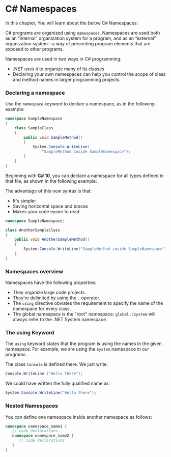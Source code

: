 # C# Namespaces

In this chapter, You will learn about the below C# Namespaces: 

C# programs are organized using `namespaces`. Namespaces are used both as an “internal” organization system for a program, and as an “external” organization system—a way of presenting program elements that are exposed to other programs.

Namespaces are used in two ways in C# programming:
* .NET uses it to organize many of its classes
* Declaring your own namespaces can help you control the scope of class and method names in larger programming projects.

### Declaring a namespace
Use the `namespace` keyword to declare a namespace, as in the following example:

```cs
namespace SampleNamespace
{
    class SampleClass
    {
        public void SampleMethod()
        {
            System.Console.WriteLine(
                "SampleMethod inside SampleNamespace");
        }
    }
}
```

Beginning with **C# 10**, you can declare a namespace for all types defined in that file, as shown in the following example:

The advantage of this new syntax is that:
* It's simpler
* Saving horizontal space and braces
* Makes your code easier to read.

```cs
namespace SampleNamespace;

class AnotherSampleClass
{
    public void AnotherSampleMethod()
    {
        System.Console.WriteLine("SampleMethod inside SampleNamespace");
    }
}
```

### Namespaces overview
Namespaces have the following properties:

* They organize large code projects.
* They're delimited by using the `.` operator.
* The `using` directive obviates the requirement to specify the name of the namespace for every class.
* The global namespace is the "root" namespace: `global::System` will always refer to the .NET System namespace.

### The using Keyword

The `using` keyword states that the program is using the names in the given namespace. For example, we are using the `System` namespace in our programs.

The class `Console` is defined there. We just write:
```cs
Console.WriteLine ("Hello there");
```

We could have written the fully qualified name as:
```cs
System.Console.WriteLine("Hello there");
```

### Nested Namespaces
You can define one namespace inside another namespace as follows:

```cs
namespace namespace_name1 {
   // code declarations
   namespace namespace_name2 {
      // code declarations
   }
}
```

